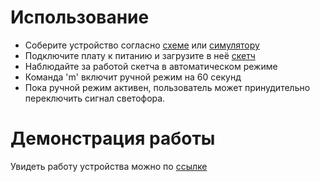 # Использование

- Соберите устройство согласно [схеме](traffic_light_scheme.pdf) или [симулятору](https://www.tinkercad.com/things/cdFHFZJWnVx-swanky-bruticus-kieran/editel?tenant=circuits)
- Подключите плату к питанию и загрузите в неё [скетч](traffic_light.ino)
- Наблюдайте за работой скетча в автоматическом режиме
- Команда 'm' включит ручной режим на 60 секунд
- Пока ручной режим активен, пользователь может принудительно переключить сигнал светофора. 

# Демонстрация работы

Увидеть работу устройства можно по [ссылке](https://drive.google.com/file/d/15DWjrna0od8QYsvXZuZxCXx3CUvL_6ha/view?usp=sharing)